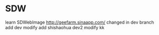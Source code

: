 # SDW
 learn SDWebImage
 http://geefarm.sinaapp.com/
changed in dev branch 
add 
dev modify add shishaohua
dev2 modify
kk
